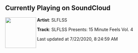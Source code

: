 ## Currently Playing on SoundCloud

[<img align="left" width="100" src="https://i1.sndcdn.com/artworks-nel7wzSyTHUofNRc-Hp8Vfw-t50x50.jpg">](https://soundcloud.com/slflssmusic/slflss-presents-15-minute-feels-vol-04)

**Artist**: SLFLSS 

**Track**: SLFLSS Presents: 15 Minute Feels Vol. 4

Last updated at 7/22/2020, 8:24:59 AM
